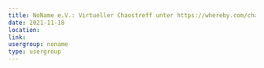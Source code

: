 ```yaml
---
title: NoName e.V.: Virtueller Chaostreff unter https://whereby.com/chaos-hd?roundedCornersOff
date: 2021-11-18
location: 
link: 
usergroup: noname
type: usergroup
---
```

